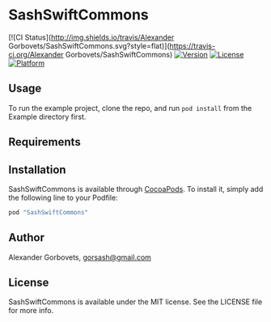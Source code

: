 # SashSwiftCommons

[![CI Status](http://img.shields.io/travis/Alexander Gorbovets/SashSwiftCommons.svg?style=flat)](https://travis-ci.org/Alexander Gorbovets/SashSwiftCommons)
[![Version](https://img.shields.io/cocoapods/v/SashSwiftCommons.svg?style=flat)](http://cocoapods.org/pods/SashSwiftCommons)
[![License](https://img.shields.io/cocoapods/l/SashSwiftCommons.svg?style=flat)](http://cocoapods.org/pods/SashSwiftCommons)
[![Platform](https://img.shields.io/cocoapods/p/SashSwiftCommons.svg?style=flat)](http://cocoapods.org/pods/SashSwiftCommons)

## Usage

To run the example project, clone the repo, and run `pod install` from the Example directory first.

## Requirements

## Installation

SashSwiftCommons is available through [CocoaPods](http://cocoapods.org). To install
it, simply add the following line to your Podfile:

```ruby
pod "SashSwiftCommons"
```

## Author

Alexander Gorbovets, gorsash@gmail.com

## License

SashSwiftCommons is available under the MIT license. See the LICENSE file for more info.
